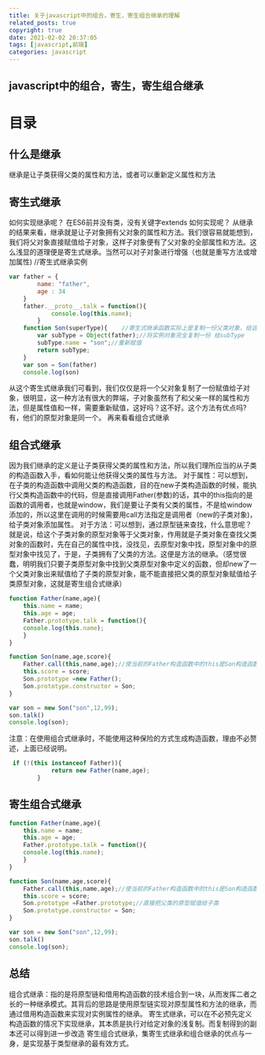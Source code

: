 ```yaml
---
title: 关于javascript中的组合，寄生，寄生组合继承的理解
related_posts: true
copyright: true
date: 2021-02-02 20:37:05
tags: [javascript,前端]
categories: javascript
---
```

## javascript中的组合，寄生，寄生组合继承
<!--more-->
# 目录
## 什么是继承

 继承是让子类获得父类的属性和方法，或者可以重新定义属性和方法

## 寄生式继承
如何实现继承呢？
在ES6前并没有类，没有关键字extends 如何实现呢？
从继承的结果来看，继承就是让子对象拥有父对象的属性和方法。我们很容易就能想到，我们将父对象直接赋值给子对象，这样子对象便有了父对象的全部属性和方法。这么浅显的道理便是寄生式继承。当然可以对子对象进行增强（也就是重写方法或增加属性)
//寄生式继承实例

```javascript
var father = {
        name: "father",
        age : 34
    }
    father.__proto__.talk = function(){
            console.log(this.name);
        }
    function Son(superType){    //寄生式继承函数实际上是复制一份父类对象，给这个父类对象添加属性
        var subType = Object(father);//将实例对象完全复制一份 给subType
        subType.name = "son";//重新赋值
        return subType;
    }
    var son = Son(father)
    console.log(son)
```
从这个寄生式继承我们可看到，我们仅仅是将一个父对象复制了一份赋值给子对象，很明显，这一种方法有很大的弊端，子对象虽然有了和父亲一样的属性和方法，但是属性值和一样，需要重新赋值，这好吗？这不好。这个方法有优点吗?有，他们的原型对象是同一个。
再来看看组合式继承
## 组合式继承
因为我们继承的定义是让子类获得父类的属性和方法，所以我们理所应当的从子类的构造函数入手，看如何能让他获得父类的属性与方法。
对于属性：可以想到，在子类的构造函数中调用父类的构造函数，目的在new子类构造函数的时候，能执行父类构造函数中的代码，但是直接调用Father(参数)的话，其中的this指向的是函数的调用者，也就是window，我们是要让子类有父类的属性，不是给window添加的，所以这里在调用的时候需要用call方法指定是调用者（new的子类对象)，给子类对象添加属性。
对于方法：可以想到，通过原型链来查找，什么意思呢？就是说，给这个子类对象的原型对象等于父类对象，作用就是子类对象在查找父类对象的函数时，先在自己的属性中找，没找见，去原型对象中找，原型对象中的原型对象中找见了，于是，子类拥有了父类的方法。这便是方法的继承。（感觉很蠢，明明我们只要子类原型对象中找到父类原型对象中定义的函数，但却new了一个父类对象出来赋值给了子类的原型对象，能不能直接把父类的原型对象赋值给子类原型对象，这就是寄生组合式继承）

```javascript
function Father(name,age){
    this.name = name;
    this.age = age;
    Father.prototype.talk = function(){
    console.log(this.name);
	}
}

function Son(name,age,score){
    Father.call(this,name,age);//使当前的Father构造函数中的this是Son构造函数的实例；给该实例复值
    this.score = score;
    Son.prototype =new Father();
    Son.prototype.constructor = Son;
}

var son = new Son("son",12,99);
son.talk()
console.log(son);
```
注意：在使用组合式继承时，不能使用这种保险的方式生成构造函数，理由不必赘述，上面已经说明。

```javascript
 if (!(this instanceof Father)){
            return new Father(name,age);
        }
```

## 寄生组合式继承

```javascript
function Father(name,age){
    this.name = name;
    this.age = age;
    Father.prototype.talk = function(){
    console.log(this.name);
	}
}

function Son(name,age,score){
    Father.call(this,name,age);//使当前的Father构造函数中的this是Son构造函数的实例；给该实例复值
    this.score = score;
    Son.prototype =Father.prototype;//直接把父类的原型赋值给子类
    Son.prototype.constructor = Son;
}

var son = new Son("son",12,99);
son.talk()
console.log(son);
```


## 总结

组合式继承：指的是将原型链和借用构造函数的技术组合到一块，从而发挥二者之长的一种继承模式。其背后的思路是使用原型链实现对原型属性和方法的继承，而通过借用构造函数来实现对实例属性的继承。
寄生式继承，可以在不必预先定义构造函数的情况下实现继承，其本质是执行对给定对象的浅复制。而复制得到的副本还可以得到进一步改造
寄生组合式继承，集寄生式继承和组合继承的优点与一身，是实现基于类型继承的最有效方式。

